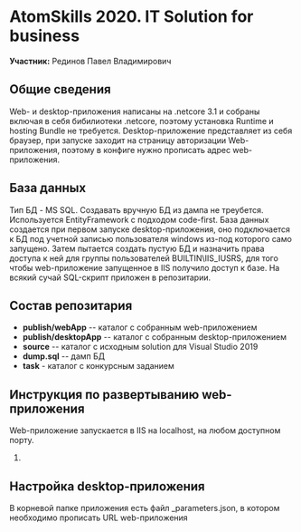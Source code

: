 # AtomSkills 2020. IT Solution for business

**Участник:** Рединов Павел Владимирович

## Общие сведения

Web- и desktop-приложения написаны на .netcore 3.1 и собраны включая в себя бибилиотеки .netcore, поэтому установка Runtime и hosting Bundle не требуется. Desktop-приложение представляет из себя браузер, при запуске заходит на страницу авторизации Web-приложения, поэтому в конфиге нужно прописать адрес web-приложения.

## База данных
Тип БД - MS SQL. Создавать вручную БД из дампа не треубется. Используется EntityFramework с подходом code-first. База данных создается при первом запуске desktop-приложения, оно подключается к БД под учетной записью пользователя windows из-под которого само запущено. Затем пытается создать пустую БД и назначить права доступа к ней для группы пользователей BUILTIN\IIS_IUSRS, для того чтобы web-приложение запущенное в IIS получило доступ к базе. На всякий сучай SQL-скрипт приложен в репозитарии.

## Состав репозитария

* **publish/webApp** -- каталог с собранным web-приложением
* **publish/desktopApp** -- каталог с собранным desktop-приложением
* **source** -- каталог c исходным solution для Visual Studio 2019
* **dump.sql** -- дамп БД
* **task** - каталог с конкурсным заданием

## Инструкция по развертыванию web-приложения

Web-приложение запускается в IIS на localhost, на любом доступном порту.

1. 

## Настройка desktop-приложения

В корневой папке приложения есть файл _parameters.json, в котором необходимо прописать URL web-приложения
